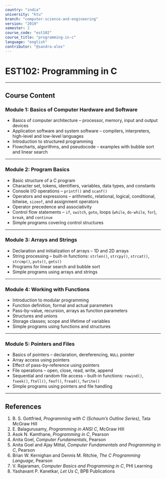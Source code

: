 ```yaml
---
country: "india"
university: "ktu"
branch: "computer-science-and-engineering"
version: "2019"
semester: 2
course_code: "est102"
course_title: "programming-in-c"
language: "english"
contributor: "@sandra-alex"
---
```


# EST102: Programming in C

---

## Course Content

### Module 1: Basics of Computer Hardware and Software

- Basics of computer architecture – processor, memory, input and output devices  
- Application software and system software – compilers, interpreters, high-level and low-level languages  
- Introduction to structured programming  
- Flowcharts, algorithms, and pseudocode – examples with bubble sort and linear search  

---

### Module 2: Program Basics

- Basic structure of a C program  
- Character set, tokens, identifiers, variables, data types, and constants  
- Console I/O operations – `printf()` and `scanf()`  
- Operators and expressions – arithmetic, relational, logical, conditional, bitwise, `sizeof`, and assignment operators  
- Operator precedence and associativity  
- Control flow statements – `if`, `switch`, `goto`, loops (`while`, `do-while`, `for`), `break`, and `continue`  
- Simple programs covering control structures  

---

### Module 3: Arrays and Strings

- Declaration and initialization of arrays – 1D and 2D arrays  
- String processing – built-in functions: `strlen()`, `strcpy()`, `strcat()`, `strcmp()`, `puts()`, `gets()`  
- Programs for linear search and bubble sort  
- Simple programs using arrays and strings  

---

### Module 4: Working with Functions

- Introduction to modular programming  
- Function definition, formal and actual parameters  
- Pass-by-value, recursion, arrays as function parameters  
- Structures and unions  
- Storage classes; scope and lifetime of variables  
- Simple programs using functions and structures  

---

### Module 5: Pointers and Files

- Basics of pointers – declaration, dereferencing, `NULL` pointer  
- Array access using pointers  
- Effect of pass-by-reference using pointers  
- File operations – open, close, read, write, append  
- Sequential and random file access – built-in functions: `rewind()`, `fseek()`, `ftell()`, `feof()`, `fread()`, `fwrite()`  
- Simple programs using pointers and file handling  

---

## References

1. B. S. Gottfried, *Programming with C (Schaum’s Outline Series)*, Tata McGraw Hill  
2. E. Balagurusamy, *Programming in ANSI C*, McGraw Hill  
3. Asok N. Kamthane, *Programming in C*, Pearson  
4. Anita Goel, *Computer Fundamentals*, Pearson  
5. Anita Goel and Ajay Mittal, *Computer Fundamentals and Programming in C*, Pearson  
6. Brian W. Kernighan and Dennis M. Ritchie, *The C Programming Language*, Pearson  
7. V. Rajaraman, *Computer Basics and Programming in C*, PHI Learning  
8. Yashavant P. Kanetkar, *Let Us C*, BPB Publications  
